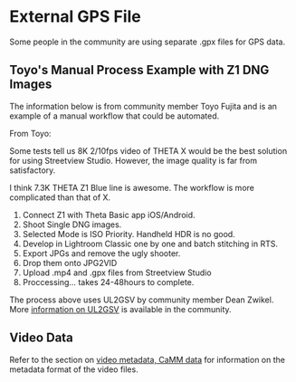 # External GPS File

Some people in the community are  using separate .gpx files for GPS data.

## Toyo's Manual Process Example with Z1 DNG Images

The information below is from community member
Toyo Fujita and is an example of a manual workflow that
could be automated.

From Toyo:

Some tests tell us 8K 2/10fps video of THETA X would be the best solution for using Streetview Studio. However, the image quality is far from satisfactory.

I think 7.3K THETA Z1 Blue line is awesome. The workflow is more complicated than that of X.

1. Connect Z1 with Theta Basic app iOS/Android.
2. Shoot Single DNG images.
3. Selected Mode is ISO Priority. Handheld HDR is no good.
4. Develop in Lightroom Classic one by one and batch stitching in RTS.
5. Export JPGs and remove the ugly shooter.
6. Drop them onto JPG2VID
7. Upload .mp4 and .gpx files from Streetview Studio
8. Proccessing… takes 24-48hours to complete.

The process above uses UL2GSV by community member
Dean Zwikel.  More [information on UL2GSV](https://community.theta360.guide/t/ul2gsv-updated-with-macos-support/8695?u=craig) is available
in the community.

## Video Data

Refer to the section on [video metadata, CaMM data](metadata_video.md) for information
on the metadata format of the video files.
